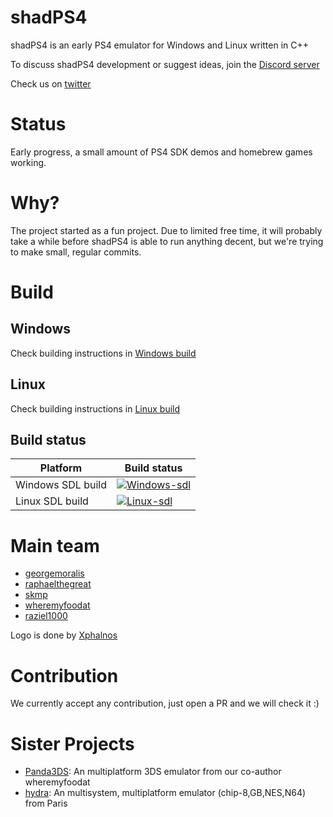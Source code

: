 <!--
SPDX-FileCopyrightText: 2024 shadPS4 Emulator Project
SPDX-License-Identifier: GPL-2.0-or-later
-->

# shadPS4

shadPS4 is an early PS4 emulator for Windows and Linux written in C++

To discuss shadPS4 development or suggest ideas, join the [Discord server](https://discord.gg/MyZRaBngxA)

Check us on [twitter](https://twitter.com/shadps4)

# Status

Early progress, a small amount of PS4 SDK demos and homebrew games working.

# Why?

The project started as a fun project. Due to limited free time, it will probably take a while before shadPS4 is able to run anything decent, but we're trying to make small, regular commits.

# Build

## Windows

Check building instructions in [Windows build](https://github.com/shadps4-emu/shadPS4/blob/main/documents/building-windows.md)

## Linux

Check building instructions in [Linux build](https://github.com/shadps4-emu/shadPS4/blob/main/documents/linux_building.md)

## Build status

|Platform|Build status|
|--------|------------|
|Windows SDL build|[![Windows-sdl](https://github.com/shadps4-emu/shadPS4/actions/workflows/windows.yml/badge.svg)](https://github.com/shadps4-emu/shadPS4/actions/workflows/windows.yml)
|Linux SDL build|[![Linux-sdl](https://github.com/shadps4-emu/shadPS4/actions/workflows/linux.yml/badge.svg)](https://github.com/shadps4-emu/shadPS4/actions/workflows/linux.yml)

# Main team

- [georgemoralis](https://github.com/georgemoralis)
- [raphaelthegreat](https://github.com/raphaelthegreat)
- [skmp](https://github.com/skmp)
- [wheremyfoodat](https://github.com/wheremyfoodat)
- [raziel1000](https://github.com/raziel1000)

Logo is done by [Xphalnos](https://github.com/Xphalnos)

# Contribution

We currently accept any contribution, just open a PR and we will check it :)

# Sister Projects

- [Panda3DS](https://github.com/wheremyfoodat/Panda3DS): An multiplatform 3DS emulator from our co-author wheremyfoodat
- [hydra](https://github.com/hydra-emu/hydra): An multisystem, multiplatform emulator (chip-8,GB,NES,N64) from Paris
